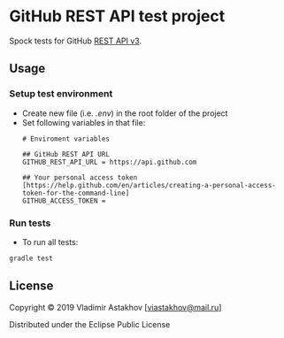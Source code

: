 # GitHub REST API test project
Spock tests for GitHub [REST API v3](https://developer.github.com/v3/).

## Usage

### Setup test environment
* Create new file (i.e. *.env*) in the root folder of the project
* Set following variables in that file:
    ```properties
    # Enviroment variables

    ## GitHub REST API URL
    GITHUB_REST_API_URL = https://api.github.com

    ## Your personal access token [https://help.github.com/en/articles/creating-a-personal-access-token-for-the-command-line]
    GITHUB_ACCESS_TOKEN = 
   ```
     
### Run tests
* To run all tests:
```cmd
gradle test
```

## License  
Copyright © 2019 Vladimir Astakhov [viastakhov@mail.ru]

Distributed under the Eclipse Public License